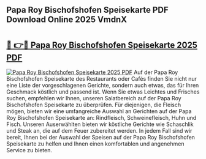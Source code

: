 ## Papa Roy Bischofshofen Speisekarte PDF Download Online 2025 VmdnX

# <h2><a href="http://gc6ulq.nevu.top/?p=Papa+Roy+Bischofshofen+Speisekarte">🔗 👉🔴 Papa Roy Bischofshofen Speisekarte 2025 PDF</a></h2>

[![Papa Roy Bischofshofen Speisekarte 2025 PDF](https://i.imgur.com/dBaPXMq.png)](http://gc6ulq.nevu.top/?p=Papa+Roy+Bischofshofen+Speisekarte)
Auf der Papa Roy Bischofshofen Speisekarte des Restaurants oder Cafés finden Sie nicht nur eine Liste der vorgeschlagenen Gerichte, sondern auch etwas, das für Ihren Geschmack köstlich und passend ist. Wenn Sie etwas Leichtes und Frisches suchen, empfehlen wir Ihnen, unseren Salatbereich auf der Papa Roy Bischofshofen Speisekarte zu überprüfen. Für diejenigen, die Fleisch mögen, bieten wir eine umfangreiche Auswahl an Gerichten auf der Papa Roy Bischofshofen Speisekarte an: Rindfleisch, Schweinefleisch, Huhn und Fisch. Unseren Auserwählten bieten wir köstliche Gerichte wie Schaschlik und Steak an, die auf dem Feuer zubereitet werden. In jedem Fall sind wir bereit, Ihnen bei der Auswahl der Speisen auf der Papa Roy Bischofshofen Speisekarte zu helfen und Ihnen einen komfortablen und angenehmen Service zu bieten.
